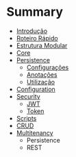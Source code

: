 # Summary

* [Introdução](README.md)
* [Roteiro Rápido](roteiro_rapido.md)
* [Estrutura Modular](estrutura-modular.md)
* [Core](core.md)
* [Persistence](persistence.md)
   * [Configurações](persistence-configuracoes.md)
   * [Anotações](persistence-anotacoes.md)
   * [Utilização](persistence-utilizacao.md)
* [Configuration](configuration.md)
* [Security](security.md)
   * [JWT](jwt.md)
   * [Token](token.md)
* [Scripts](scripts.md)
* [CRUD](crud.md)
* [Multitenancy](multitenancy.md)
   * Persistence
   * REST

